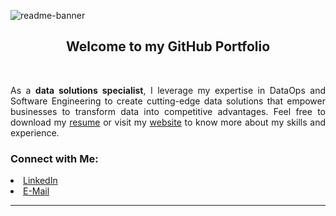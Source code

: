 ![readme-banner](https://user-images.githubusercontent.com/108199052/177016372-56af75a0-ebc5-41ac-b6f3-9e708ae5c676.png)
<br/>

<h2 align="center"> Welcome to my GitHub Portfolio <br/></h2><br/>

<p align="justify">As a <b>data solutions specialist</b>, I leverage my expertise in DataOps and Software Engineering to create cutting-edge data solutions that empower businesses to transform data into competitive advantages. Feel free to download my <a href="https://mlepicier.github.io/assets/docs/resume_mlepicier.pdf" target=”_blank”>resume</a> or visit my <a href="https://mlepicier.github.io">website</a> to know more about my skills and experience.</p>

<h3>Connect with Me:</h3>
<li><a href="https://www.linkedin.com/in/mlepicier/">LinkedIn</a>
<li><a href="mailto:mlepicier.msc2022@ivey.ca">E-Mail</a> <br/>

***
